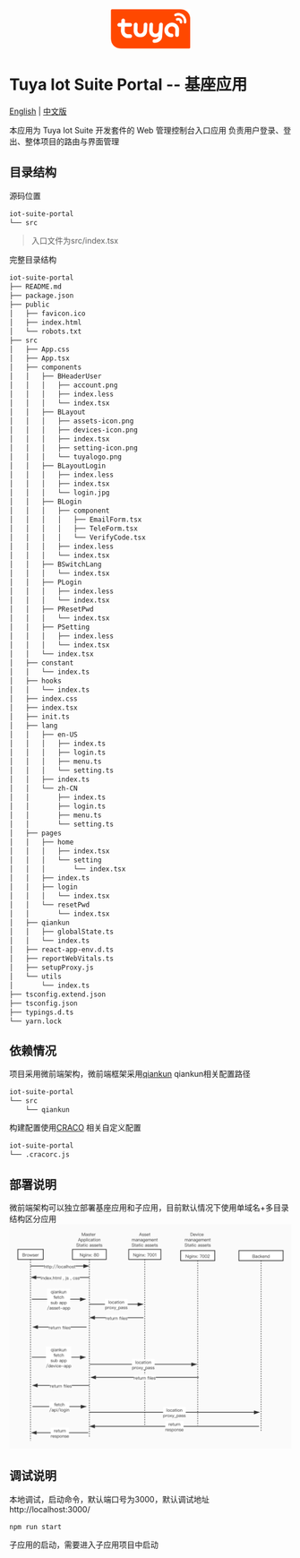 <center><p align="center"><img src="./tuya_logo.png" width="28%" height="28%" /></p></center>

Tuya Iot Suite Portal -- 基座应用
===

[English](README.md) | [中文版](README_zh.md)

本应用为 Tuya Iot Suite 开发套件的 Web 管理控制台入口应用
负责用户登录、登出、整体项目的路由与界面管理

## 目录结构

源码位置
```
iot-suite-portal
└── src
```

> 入口文件为src/index.tsx

完整目录结构
```
iot-suite-portal
├── README.md
├── package.json
├── public
│   ├── favicon.ico
│   ├── index.html
│   └── robots.txt
├── src
│   ├── App.css
│   ├── App.tsx
│   ├── components
│   │   ├── BHeaderUser
│   │   │   ├── account.png
│   │   │   ├── index.less
│   │   │   └── index.tsx
│   │   ├── BLayout
│   │   │   ├── assets-icon.png
│   │   │   ├── devices-icon.png
│   │   │   ├── index.tsx
│   │   │   ├── setting-icon.png
│   │   │   └── tuyalogo.png
│   │   ├── BLayoutLogin
│   │   │   ├── index.less
│   │   │   ├── index.tsx
│   │   │   └── login.jpg
│   │   ├── BLogin
│   │   │   ├── component
│   │   │   │   ├── EmailForm.tsx
│   │   │   │   ├── TeleForm.tsx
│   │   │   │   └── VerifyCode.tsx
│   │   │   ├── index.less
│   │   │   └── index.tsx
│   │   ├── BSwitchLang
│   │   │   └── index.tsx
│   │   ├── PLogin
│   │   │   ├── index.less
│   │   │   └── index.tsx
│   │   ├── PResetPwd
│   │   │   └── index.tsx
│   │   ├── PSetting
│   │   │   ├── index.less
│   │   │   └── index.tsx
│   │   └── index.tsx
│   ├── constant
│   │   └── index.ts
│   ├── hooks
│   │   └── index.ts
│   ├── index.css
│   ├── index.tsx
│   ├── init.ts
│   ├── lang
│   │   ├── en-US
│   │   │   ├── index.ts
│   │   │   ├── login.ts
│   │   │   ├── menu.ts
│   │   │   └── setting.ts
│   │   ├── index.ts
│   │   └── zh-CN
│   │       ├── index.ts
│   │       ├── login.ts
│   │       ├── menu.ts
│   │       └── setting.ts
│   ├── pages
│   │   ├── home
│   │   │   ├── index.tsx
│   │   │   └── setting
│   │   │       └── index.tsx
│   │   ├── index.ts
│   │   ├── login
│   │   │   └── index.tsx
│   │   └── resetPwd
│   │       └── index.tsx
│   ├── qiankun
│   │   ├── globalState.ts
│   │   └── index.ts
│   ├── react-app-env.d.ts
│   ├── reportWebVitals.ts
│   ├── setupProxy.js
│   └── utils
│       └── index.ts
├── tsconfig.extend.json
├── tsconfig.json
├── typings.d.ts
└── yarn.lock
```

## 依赖情况

项目采用微前端架构，微前端框架采用[qiankun](https://qiankun.umijs.org/)
qiankun相关配置路径
```
iot-suite-portal
└── src
    └── qiankun
```

构建配置使用[CRACO](https://github.com/gsoft-inc/craco)
相关自定义配置
```
iot-suite-portal
└── .cracorc.js
```

## 部署说明
微前端架构可以独立部署基座应用和子应用，目前默认情况下使用单域名+多目录结构区分应用
![network](./frontend-network.jpg)


## 调试说明

本地调试，启动命令，默认端口号为3000，默认调试地址 http://localhost:3000/
```
npm run start
```

子应用的启动，需要进入子应用项目中启动
